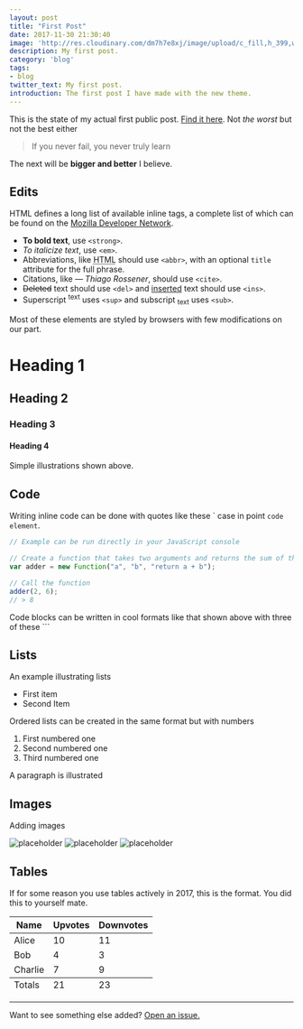 ```yaml
---
layout: post
title: "First Post"
date: 2017-11-30 21:30:40
image: 'http://res.cloudinary.com/dm7h7e8xj/image/upload/c_fill,h_399,w_760/v1503153729/golpe_ghb84o.jpg'
description: My first post.
category: 'blog'
tags:
- blog
twitter_text: My first post.
introduction: The first post I have made with the new theme.
---
```


This is the state of my actual first public post. <a href="https://medium.com/@elbertbiggs360/climbing-hills-7083509a961a">Find it here</a>. Not *the worst* but not the best either

> If you never fail, you never truly learn

The next will be **bigger and better** I believe.

## Edits

HTML defines a long list of available inline tags, a complete list of which can be found on the [Mozilla Developer Network](https://developer.mozilla.org/en-US/docs/Web/HTML/Element).

- **To bold text**, use `<strong>`.
- *To italicize text*, use `<em>`.
- Abbreviations, like <abbr title="HyperText Markup Langage">HTML</abbr> should use `<abbr>`, with an optional `title` attribute for the full phrase.
- Citations, like <cite>&mdash; Thiago Rossener</cite>, should use `<cite>`.
- <del>Deleted</del> text should use `<del>` and <ins>inserted</ins> text should use `<ins>`.
- Superscript <sup>text</sup> uses `<sup>` and subscript <sub>text</sub> uses `<sub>`.

Most of these elements are styled by browsers with few modifications on our part.

# Heading 1

## Heading 2

### Heading 3

#### Heading 4

Simple illustrations shown above.

## Code

Writing inline code can be done with quotes like these \` case in point `code element`.

```js
// Example can be run directly in your JavaScript console

// Create a function that takes two arguments and returns the sum of those arguments
var adder = new Function("a", "b", "return a + b");

// Call the function
adder(2, 6);
// > 8
```

Code blocks can be written in cool formats like that shown above with three of these \`\`\`

## Lists

An example illustrating lists

* First item
* Second Item

Ordered lists can be created in the same format but with numbers

1. First numbered one
2. Second numbered one
3. Third numbered one

A paragraph is illustrated

## Images

Adding images

![placeholder](https://placehold.it/800x400 "Large example image")
![placeholder](https://placehold.it/400x200 "Medium example image")
![placeholder](https://placehold.it/200x200 "Small example image")

## Tables

If for some reason you use tables actively in 2017, this is the format. You did this to yourself mate.

<table>
  <thead>
    <tr>
      <th>Name</th>
      <th>Upvotes</th>
      <th>Downvotes</th>
    </tr>
  </thead>
  <tfoot>
    <tr>
      <td>Totals</td>
      <td>21</td>
      <td>23</td>
    </tr>
  </tfoot>
  <tbody>
    <tr>
      <td>Alice</td>
      <td>10</td>
      <td>11</td>
    </tr>
    <tr>
      <td>Bob</td>
      <td>4</td>
      <td>3</td>
    </tr>
    <tr>
      <td>Charlie</td>
      <td>7</td>
      <td>9</td>
    </tr>
  </tbody>
</table>

-----

Want to see something else added? <a href="https://github.com/elbertbiggs360/enkya/issues/new">Open an issue.</a>









